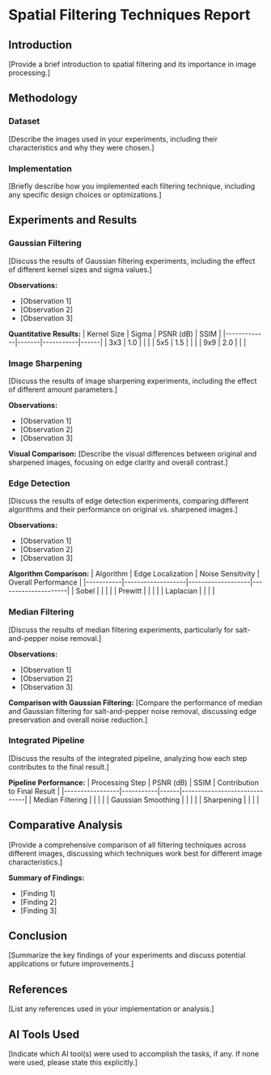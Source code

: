 # Spatial Filtering Techniques Report

## Introduction

[Provide a brief introduction to spatial filtering and its importance in image processing.]

## Methodology

### Dataset

[Describe the images used in your experiments, including their characteristics and why they were chosen.]

### Implementation

[Briefly describe how you implemented each filtering technique, including any specific design choices or optimizations.]

## Experiments and Results

### Gaussian Filtering

[Discuss the results of Gaussian filtering experiments, including the effect of different kernel sizes and sigma values.]

**Observations:**
- [Observation 1]
- [Observation 2]
- [Observation 3]

**Quantitative Results:**
| Kernel Size | Sigma | PSNR (dB) | SSIM |
|-------------|-------|-----------|------|
| 3x3         | 1.0   |           |      |
| 5x5         | 1.5   |           |      |
| 9x9         | 2.0   |           |      |

### Image Sharpening

[Discuss the results of image sharpening experiments, including the effect of different amount parameters.]

**Observations:**
- [Observation 1]
- [Observation 2]
- [Observation 3]

**Visual Comparison:**
[Describe the visual differences between original and sharpened images, focusing on edge clarity and overall contrast.]

### Edge Detection

[Discuss the results of edge detection experiments, comparing different algorithms and their performance on original vs. sharpened images.]

**Observations:**
- [Observation 1]
- [Observation 2]
- [Observation 3]

**Algorithm Comparison:**
| Algorithm | Edge Localization | Noise Sensitivity | Overall Performance |
|-----------|-------------------|-------------------|---------------------|
| Sobel     |                   |                   |                     |
| Prewitt   |                   |                   |                     |
| Laplacian |                   |                   |                     |

### Median Filtering

[Discuss the results of median filtering experiments, particularly for salt-and-pepper noise removal.]

**Observations:**
- [Observation 1]
- [Observation 2]
- [Observation 3]

**Comparison with Gaussian Filtering:**
[Compare the performance of median and Gaussian filtering for salt-and-pepper noise removal, discussing edge preservation and overall noise reduction.]

### Integrated Pipeline

[Discuss the results of the integrated pipeline, analyzing how each step contributes to the final result.]

**Pipeline Performance:**
| Processing Step | PSNR (dB) | SSIM | Contribution to Final Result |
|-----------------|-----------|------|------------------------------|
| Median Filtering |          |      |                              |
| Gaussian Smoothing |        |      |                              |
| Sharpening      |          |      |                              |

## Comparative Analysis

[Provide a comprehensive comparison of all filtering techniques across different images, discussing which techniques work best for different image characteristics.]

**Summary of Findings:**
- [Finding 1]
- [Finding 2]
- [Finding 3]

## Conclusion

[Summarize the key findings of your experiments and discuss potential applications or future improvements.]

## References

[List any references used in your implementation or analysis.]

## AI Tools Used

[Indicate which AI tool(s) were used to accomplish the tasks, if any. If none were used, please state this explicitly.] 